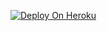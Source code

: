 [![Deploy On Heroku ](https://www.herokucdn.com/deploy/button.svg)](https://heroku.com/deploy?template=https://github.com/AbhiModszYT/banallNew)
